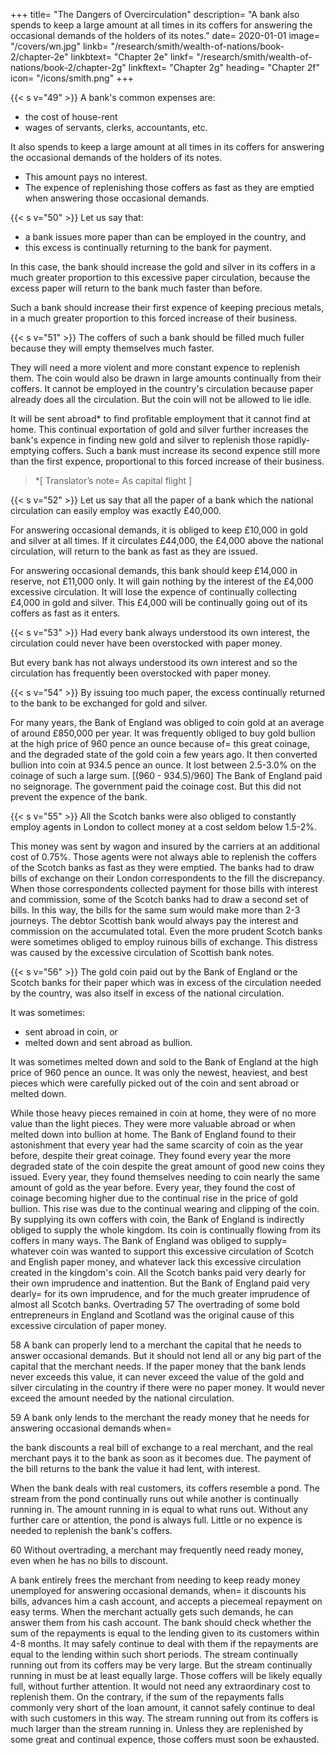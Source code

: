 +++
title=  "The Dangers of Overcirculation"
description=  "A bank also spends to keep a large amount at all times in its coffers for answering the occasional demands of the holders of its notes."
date=  2020-01-01
image=  "/covers/wn.jpg"
linkb=  "/research/smith/wealth-of-nations/book-2/chapter-2e"
linkbtext=  "Chapter 2e"
linkf=  "/research/smith/wealth-of-nations/book-2/chapter-2g"
linkftext=  "Chapter 2g"
heading=  "Chapter 2f"
icon=  "/icons/smith.png"
+++

{{< s v="49" >}} A bank's common expenses are:
- the cost of house-rent
- wages of servants, clerks, accountants, etc.

It also spends to keep a large amount at all times in its coffers for answering the occasional demands of the holders of its notes.
- This amount pays no interest.
- The expence of replenishing those coffers as fast as they are emptied when answering those occasional demands.


{{< s v="50" >}} Let us say that: 
- a bank issues more paper than can be employed in the country, and
- this excess is continually returning to the bank for payment.

In this case, the bank should increase the gold and silver in its coffers in a much greater proportion to this excessive paper circulation, because the excess paper will return to the bank much faster than before.

Such a bank should increase their first expence of keeping precious metals, in a much greater proportion to this forced increase of their business.


{{< s v="51" >}} The coffers of such a bank should be filled much fuller because they will empty themselves much faster.

They will need a more violent and more constant expence to replenish them.
The coin would also be drawn in large amounts continually from their coffers.
It cannot be employed in the country's circulation because paper already does all the circulation.
But the coin will not be allowed to lie idle.

It will be sent abroad* to find profitable employment that it cannot find at home.
This continual exportation of gold and silver further increases the bank's expence in finding new gold and silver to replenish those rapidly-emptying coffers.
Such a bank must increase its second expence still more than the first expence, proportional to this forced increase of their business.

> *[ Translator’s note=  As  capital flight ]


{{< s v="52" >}} Let us say that all the paper of a bank which the national circulation can easily employ was exactly £40,000.

For answering occasional demands, it is obliged to keep £10,000 in gold and silver at all times.
If it circulates £44,000, the £4,000 above the national circulation, will return to the bank as fast as they are issued.

For answering occasional demands, this bank should keep £14,000 in reserve, not £11,000 only.
It will gain nothing by the interest of the £4,000 excessive circulation.
It will lose the expence of continually collecting £4,000 in gold and silver.
This £4,000 will be continually going out of its coffers as fast as it enters.

{{< s v="53" >}} Had every bank always understood its own interest, the circulation could never have been overstocked with paper money.

But every bank has not always understood its own interest and so the circulation has frequently been overstocked with paper money.

{{< s v="54" >}} By issuing too much paper, the excess continually returned to the bank to be exchanged for gold and silver.

For many years, the Bank of England was obliged to coin gold at an average of around £850,000 per year.
It was frequently obliged to buy gold bullion at the high price of 960 pence an ounce because of= 
this great coinage, and
the degraded state of the gold coin a few years ago.
It then converted bullion into coin at 934.5 pence an ounce.
It lost between 2.5-3.0% on the coinage of such a large sum. [(960 - 934.5)/960]
The Bank of England paid no seignorage.
The government paid the coinage cost.
But this did not prevent the expence of the bank.

{{< s v="55" >}} All the Scotch banks were also obliged to constantly employ agents in London to collect money at a cost seldom below 1.5-2%.

This money was sent by wagon and insured by the carriers at an additional cost of 0.75%.
Those agents were not always able to replenish the coffers of the Scotch banks as fast as they were emptied.
The banks had to draw bills of exchange on their London correspondents to the fill the discrepancy.
When those correspondents collected payment for those bills with interest and commission, some of the Scotch banks had to draw a second set of bills.
In this way, the bills for the same sum would make more than 2-3 journeys.
The debtor Scottish bank would always pay the interest and commission on the accumulated total.
Even the more prudent Scotch banks were sometimes obliged to employ ruinous bills of exchange.
This distress was caused by the excessive circulation of Scottish bank notes.


{{< s v="56" >}} The gold coin paid out by the Bank of England or the Scotch banks for their paper which was in excess of the circulation needed by the country, was also itself in excess of the national circulation.

It was sometimes:
- sent abroad in coin, or
- melted down and sent abroad as bullion.

It was sometimes melted down and sold to the Bank of England at the high price of 960 pence an ounce.
It was only the newest, heaviest, and best pieces which were carefully picked out of the coin and sent abroad or melted down.

While those heavy pieces remained in coin at home, they were of no more value than the light pieces.
They were more valuable abroad or when melted down into bullion at home.
The Bank of England found to their astonishment that every year had the same scarcity of coin as the year before, despite their great coinage.
They found every year the more degraded state of the coin despite the great amount of good new coins they issued.
Every year, they found themselves needing to coin nearly the same amount of gold as the year before.
Every year, they found the cost of coinage becoming higher due to the continual rise in the price of gold bullion.
This rise was due to the continual wearing and clipping of the coin.
By supplying its own coffers with coin, the Bank of England is indirectly obliged to supply the whole kingdom.
Its coin is continually flowing from its coffers in many ways.
The Bank of England was obliged to supply= 
whatever coin was wanted to support this excessive circulation of Scotch and English paper money, and
whatever lack this excessive circulation created in the kingdom's coin.
All the Scotch banks paid very dearly for their own imprudence and inattention.
But the Bank of England paid very dearly= 
for its own imprudence, and
for the much greater imprudence of almost all Scotch banks.
Overtrading
57 The overtrading of some bold entrepreneurs in England and Scotland was the original cause of this excessive circulation of paper money.

58 A bank can properly lend to a merchant the capital that he needs to answer occasional demands.
But it should not lend all or any big part of the capital that the merchant needs.
If the paper money that the bank lends never exceeds this value, it can never exceed the value of the gold and silver circulating in the country if there were no paper money.
It would never exceed the amount needed by the national circulation.

59 A bank only lends to the merchant the ready money that he needs for answering occasional demands when= 

the bank discounts a real bill of exchange to a real merchant, and
the real merchant pays it to the bank as soon as it becomes due.
The payment of the bill returns to the bank the value it had lent, with interest.

When the bank deals with real customers, its coffers resemble a pond.
The stream from the pond continually runs out while another is continually running in.
The amount running in is equal to what runs out.
Without any further care or attention, the pond is always full.
Little or no expence is needed to replenish the bank's coffers.

60 Without overtrading, a merchant may frequently need ready money, even when he has no bills to discount.

A bank entirely frees the merchant from needing to keep ready money unemployed for answering occasional demands, when= 
it discounts his bills,
advances him a cash account, and
accepts a piecemeal repayment on easy terms.
When the merchant actually gets such demands, he can answer them from his cash account.
The bank should check whether the sum of the repayments is equal to the lending given to its customers within 4-8 months.
It may safely continue to deal with them if the repayments are equal to the lending within such short periods.
The stream continually running out from its coffers may be very large.
But the stream continually running in must be at least equally large.
Those coffers will be likely equally full, without further attention.
It would not need any extraordinary cost to replenish them.
On the contrary, if the sum of the repayments falls commonly very short of the loan amount, it cannot safely continue to deal with such customers in this way.
The stream running out from its coffers is much larger than the stream running in.
Unless they are replenished by some great and continual expence, those coffers must soon be exhausted.




